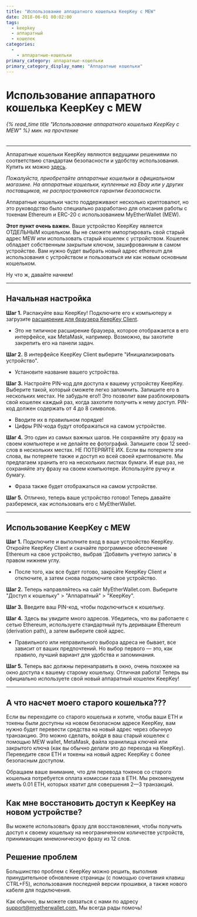 ```yaml
---
title: "Использование аппаратного кошелька KeepKey с MEW"
date: 2018-06-01 00:02:00
tags:
  - keepkey
  - аппаратный
  - кошелек
categories:
  - 
    - аппаратные-кошельки
primary_category: аппаратные-кошельки
primary_category_display_name: "Аппаратные кошельки"
---
```


# **Использование аппаратного кошелька KeepKey с MEW**

###### {% read_time title "Использование аппаратного кошелька KeepKey с MEW" %} мин. на прочтение

* * *

Аппаратные кошельки KeepKey являются ведущими решениями по соответствию стандартам безопасности и удобству использования. Купить их можно [здесь](https://keepkey.myshopify.com/collections/frontpage/products/keepkey-the-simple-bitcoin-hardware-wallet/?source=hasoffers).

_Пожалуйста, приобретайте аппаратные кошельки в официальном магазине. На аппаратные кошельки, купленные на Ebay или у других поставщиков, не распространяются гарантии безопасности._

Аппаратные кошельки часто поддерживают несколько криптовалют, но это руководство было специально разработано для описания работы с токенам Ethereum и ERC-20 с использованием MyEtherWallet (MEW).

**Этот пункт очень важен.** Ваше устройство KeepKey является ОТДЕЛЬНЫМ кошельком. Вы не сможете импортировать свой старый адрес MEW или использовать старый кошелек с устройством. Кошелек обладает собственным закрытым ключом, зашифрованным в самом устройстве. Вам нужно будет выбрать новый адрес ethereum для использования с устройством и пользоваться им как новым основным кошельком.

Ну что ж, давайте начнем!

* * *

## **Начальная настройка**

**Шаг 1.** Распакуйте ваш KeepKey! Подключите его к компьютеру и загрузите [расширение для браузера KeepKey Client](https://chrome.google.com/webstore/detail/keepkey-client/idgiipeogajjpkgheijapngmlbohdhjg?hl=en-US).

-   Это не типичное расширение браузера, которое отображается в его интерфейсе, как MetaMask, например. Возможно, вы захотите закрепить его на панели задач.

**Шаг 2.** В интерфейсе KeepKey Client выберите "Инициализировать устройство".

-   Установите название вашего устройства.

**Шаг 3.** Настройте PIN-код для доступа к вашему устройству KeepKey. Выберите такой, который сможете легко запомнить. Запишите его в нескольких местах. Не забудьте его!! Это позволит вам разблокировать свой кошелек каждый раз, когда захотите получить к нему доступ. PIN-код должен содержать от 4 до 8 символов.

-   Вводите их в правильном порядке!
-   Цифры PIN-кода будут отображаться на самом устройстве.

**Шаг 4.** Это один из самых важных шагов. Не сохраняйте эту фразу на своем компьютере и не делайте ее фотографий. Запишите свои 12 seed-слов в нескольких местах. НЕ ПОТЕРЯЙТЕ ИХ. Если вы потеряете эти слова, вы потеряете также и доступ ко всей своей криптовалюте. Мы предлагаем хранить его на нескольких листках бумаги. И еще раз, не сохраняйте эту фразу на своем компьютере. Используйте ручку и бумагу.

-   Фраза также будет отображаться на самом устройстве.

**Шаг 5.** Отлично, теперь ваше устройство готово! Теперь давайте разберемся, как использовать его с MyEtherWallet.

* * *

## **Использование KeepKey с MEW**

**Шаг 1.** Подключите и выполните вход в ваше устройство KeepKey. Откройте KeepKey Client и скачайте программное обеспечение Ethereum на свое устройство, выбрав 'Добавить учетную запись' в правом нижнем углу.

-   После того, как все будет готово, закройте KeepKey Client и отключите, а затем снова подключите свое устройство.

**Шаг 2.** Теперь направляйтесь на сайт MyEtherWallet.com. Выберите "Доступ к кошельку" > "Аппаратный" > "KeepKey".

**Шаг 3.** Введите ваш PIN-код, чтобы подключиться к кошельку.

**Шаг 4.** Здесь вы увидите много адресов. Убедитесь, что вы работаете с сетью Ethereum, используете стандартный путь деривации Ethereum (derivation path), а затем выберите свой адрес.

-   Правильного или неправильного выбора адреса не бывает, все зависит от ваших предпочтений. Но выбор первого — это, как правило, лучший вариант для удобства и запоминания.

**Шаг 5.** Теперь вас должны перенаправить в окно, очень похожее на окно доступа к вашему старому кошельку. Отличная работа! Теперь вы официально используете свой новый аппаратный кошелек KeepKey!

* * *

## **А что насчет моего старого кошелька???**

Если вы переходите со старого кошелька и хотите, чтобы ваши ETH и токены были доступны на новом безопасном адресе KeepKey, вам нужно будет перевести средства на новый адрес через обычную транзакцию. Это можно сделать, войдя в ваш старый кошелек с помощью MEW wallet, MetaMask, файла хранилища ключей или закрытого ключа (как вы обычно делали это до перехода на KeepKey). Переведите свои ETH и токены на новый адрес KeepKey с более безопасным доступом.

Обращаем ваше внимание, что для перевода токенов со старого кошелька потребуется оплата комиссии газа в ETH. Мы рекомендуем иметь 0.01 ETH, которых хватит для совершения 2—3 транзакций.

## **Как мне восстановить доступ к KeepKey на новом устройстве?**

Вы можете использовать фразу для восстановления, чтобы получить доступ к своему кошельку на неограниченном количестве устройств, принимающих мнемоническую фразу из 12 слов.

## **Решение проблем**

Большинство проблем с KeepKey можно решить, выполнив принудительное обновление страницы (с помощью сочетания клавиш CTRL+F5), использования последней версии прошивки, а также нового кабеля для подключения.

Как обычно, вы можете связаться с нами по адресу [support@myetherwallet.com.](mailto:support@myetherwallet.com.) Мы всегда рады помочь!
